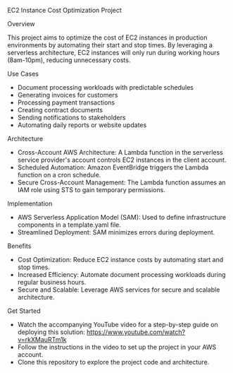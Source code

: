 EC2 Instance Cost Optimization Project

Overview

This project aims to optimize the cost of EC2 instances in production environments by automating their start and stop times. By leveraging a serverless architecture, EC2 instances will only run during working hours (8am-10pm), reducing unnecessary costs.

Use Cases

- Document processing workloads with predictable schedules
- Generating invoices for customers
- Processing payment transactions
- Creating contract documents
- Sending notifications to stakeholders
- Automating daily reports or website updates

Architecture

- Cross-Account AWS Architecture: A Lambda function in the serverless service provider's account controls EC2 instances in the client account.
- Scheduled Automation: Amazon EventBridge triggers the Lambda function on a cron schedule.
- Secure Cross-Account Management: The Lambda function assumes an IAM role using STS to gain temporary permissions.

Implementation

- AWS Serverless Application Model (SAM): Used to define infrastructure components in a template.yaml file.
- Streamlined Deployment: SAM minimizes errors during deployment.

Benefits

- Cost Optimization: Reduce EC2 instance costs by automating start and stop times.
- Increased Efficiency: Automate document processing workloads during regular business hours.
- Secure and Scalable: Leverage AWS services for secure and scalable architecture.

Get Started

- Watch the accompanying YouTube video for a step-by-step guide on deploying this solution: https://www.youtube.com/watch?v=rkXMauRTm1k
- Follow the instructions in the video to set up the project in your AWS account.
- Clone this repository to explore the project code and architecture.
  
